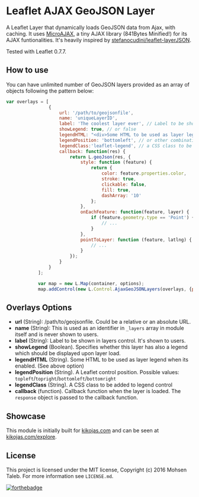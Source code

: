 # Leaflet AJAX GeoJSON Layer
A Leaflet Layer that dynamically loads GeoJSON data from Ajax, with caching.
It uses [MicroAJAX](https://code.google.com/archive/p/microajax/), a tiny AJAX library (841Bytes Minified!) for its AJAX funtionalities.
It's heavily inspired by [stefanocudini/leaflet-layerJSON](https://github.com/stefanocudini/leaflet-layerjson).

Tested with Leaflet 0.7.7.

## How to use
You can have unlimited number of GeoJSON layers provided as an array of objects following the pattern below:

```javascript
var overlays = [
				{
					url: '/path/to/geojsonfile',
					name: 'uniqueLayerID',
					label: 'The coolest layer ever', // Label to be shown in layers control
					showLegend: true, // or false
					legendHTML: "<div>Some HTML to be used as layer legend when its enabled</div>",
					legendPosition: 'bottomleft', // or other combinations used in leaflet for positioning
					legendClass:'leaflet-legend', // a CSS class to be added to legend control
					callback: function(res) {
						return L.geoJson(res, {
							style: function (feature) {
								return {
									color: feature.properties.color,
									stroke: true,
									clickable: false,
									fill: true,
									dashArray: '10'
								};
							},
							onEachFeature: function(feature, layer) {
								if (feature.geometry.type == 'Point') {
									// ...
								}
							},
							pointToLayer: function (feature, latlng) {
								// ...
							}
						});
					}
				}
			];

			var map = new L.Map(container, options);
			map.addControl(new L.Control.AjaxGeoJSONLayers(overlays, {position: 'topleft', collapsed: false}));

```

## Overlays Options
- **url** (String): /path/to/geojsonfile. Could be a relative or an absolute URL.
- **name** (String): This is used as an identifier in `_layers` array in module itself and is never shown to users.
- **label** (String): Label to be shown in layers control. It's shown to users.
- **showLegend** (Boolean). Specifies whether this layer has also a legend which should be displayed upon layer load.
- **legendHTML** (String). Some HTML to be used as layer legend when its enabled. (See above option)
- **legendPosition** (String). A Leaflet control position. Possible values: `topleft`/`topright`/`bottomleft`/`bottomright`
- **legendClass** (String). A CSS class to be added to legend control
- **callback** (function). Callback function when the layer is loaded. The `response` object is passed to the callback function.





## Showcase
This module is initially built for [kikojas.com](http://www.kikojas.com) and can be seen at [kikojas.com/explore](http://www.kikojas.com/explore).

## License
This project is licensed under the MIT license, Copyright (c) 2016 Mohsen Taleb. For more information see `LICENSE.md`.

[![forthebadge](http://forthebadge.com/images/badges/built-with-love.svg)](http://forthebadge.com)